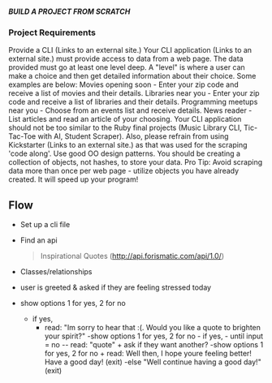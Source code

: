 ##### BUILD A PROJECT FROM SCRATCH

### Project Requirements
Provide a CLI (Links to an external site.)
Your CLI application (Links to an external site.) must provide access to data from a web page.
The data provided must go at least one level deep. A "level" is where a user can make a choice and then get detailed information about their choice. Some examples are below:
Movies opening soon - Enter your zip code and receive a list of movies and their details.
Libraries near you - Enter your zip code and receive a list of libraries and their details.
Programming meetups near you - Choose from an events list and receive details.
News reader - List articles and read an article of your choosing.
Your CLI application should not be too similar to the Ruby final projects (Music Library CLI, Tic-Tac-Toe with AI, Student Scraper). Also, please refrain from using Kickstarter (Links to an external site.) as that was used for the scraping 'code along'.
Use good OO design patterns. You should be creating a collection of objects, not hashes, to store your data. Pro Tip: Avoid scraping data more than once per web page - utilize objects you have already created. It will speed up your program!

## Flow
- Set up a cli file
- Find an api
    > Inspirational Quotes
    > (http://api.forismatic.com/api/1.0/)
- Classes/relationships

 - user is greeted & asked if they are feeling stressed today
 - show options 1 for yes, 2 for no
    - if yes, 
        + read: "Im sorry to hear that :(. Would you like a quote to brighten your spirit?"
            -show options 1 for yes, 2 for no
                - if yes, 
                    - until input = no 
                        -- read: "quote"
                        + ask if they want another?
                        -show options 1 for yes, 2 for no
                + read: Well then, I hope youre feeling better! Have a good day!
                (exit)
    -else
        "Well continue having a good day!"
        (exit)
                    
